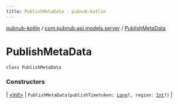 ```yaml
---
title: PublishMetaData - pubnub-kotlin
---
```


[pubnub-kotlin](../../index.html) / [com.pubnub.api.models.server](../index.html) / [PublishMetaData](./index.html)

# PublishMetaData

`class PublishMetaData`

### Constructors

| [&lt;init&gt;](-init-.html) | `PublishMetaData(publishTimetoken: `[`Long`](https://kotlinlang.org/api/latest/jvm/stdlib/kotlin/-long/index.html)`?, region: `[`Int`](https://kotlinlang.org/api/latest/jvm/stdlib/kotlin/-int/index.html)`?)` |

